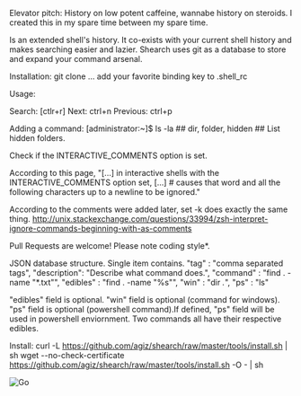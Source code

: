 Elevator pitch: History on low potent caffeine, wannabe history on steroids.
I created this in my spare time between my spare time.

Is an extended shell's history. It co-exists with your current shell history and makes searching easier and lazier. Shearch uses git as a database to store and expand your command arsenal.

Installation:
git clone …
add your favorite binding key to .shell_rc

Usage:

Search: [ctlr+r]
Next: ctrl+n
Previous: ctrl+p

Adding a command:
[administrator:~]$ ls -la ## dir, folder, hidden ## List hidden folders.


Check if the INTERACTIVE_COMMENTS option is set.

According to this page, "[...] in interactive shells with the INTERACTIVE_COMMENTS option set, [...] # causes that word and all the following characters up to a newline to be ignored."

According to the comments were added later, set -k does exactly the same thing.
http://unix.stackexchange.com/questions/33994/zsh-interpret-ignore-commands-beginning-with-as-comments

Pull Requests are welcome! Please note coding style*.

JSON database structure. Single item contains.
"tag"        : "comma separated tags",
"description": "Describe what command does.",
"command"    : "find . -name \"*.txt\"",
"edibles"    : "find . -name \"%s\"",
"win"        : "dir *.*",
"ps"         : "ls"

"edibles" field is optional. "win" field is optional (command for windows). "ps" field is optional (powershell command).If defined, "ps" field will be used in powershell enviornment. Two commands all have their respective edibles.

Install:
curl -L https://github.com/agiz/shearch/raw/master/tools/install.sh | sh
wget --no-check-certificate https://github.com/agiz/shearch/raw/master/tools/install.sh -O - | sh

![Go](http://racingpool.si/wp-content/themes/ImpreZZ/images/search_btn.gif "Go")